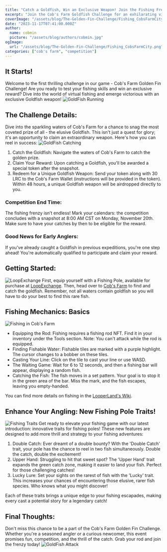 ```yaml
---
title: "Catch a Goldfish, Win an Exclusive Weapon! Join the Fishing Frenzy at Cob's Farm"
excerpt: "Join the Cob's Farm Goldfish Challenge for an exhilarating virtual fishing experience! Embark on an aquatic quest to catch the elusive Goldfish, and secure an exclusive weapon as your reward. With new fishing pole traits like Double Catch, Upper Hand, and Lucky, every cast brings a chance for excitement and rare catches..."
coverImage: "/assets/blog/The-Golden-Fin-Challenge/Fishing_CobsFarmCity.png"
date: "2023-11-17T07:41:00.000Z"
author:
  name: cobmin
  picture: "/assets/blog/authors/cobmin.jpg"
ogImage:
  url: "/assets/blog/The-Golden-Fin-Challenge/Fishing_CobsFarmCity.png"
categories: ["cob's farm", "competition"]
---
```


## It Starts!
Welcome to the first thrilling challenge in our game - Cob's Farm Golden Fin Challenge! Are you ready to test your fishing skills and win an exclusive reward? Dive into the world of virtual fishing and emerge victorious with an exclusive Goldfish weapon!
![GoldFish Running](/assets/blog/The-Golden-Fin-Challenge/GoldFishRunning.gif)

## The Challenge Details: 
Dive into the sparkling waters of Cob's Farm for a chance to snag the most coveted prize of all - the elusive Goldfish. This isn't just a quest for glory; it's an opportunity to claim an extraordinary weapon. Here's how you can reel in success:
![GoldFish Catching](/assets/blog/The-Golden-Fin-Challenge/Fishing_CobsFarmEntrance.png)
1. Catch the Goldfish: Navigate the waters of Cob's Farm to catch the golden prize.
2. Claim Your Reward: Upon catching a Goldfish, you'll be awarded a special token after the snapshot.
3. Redeem for a Unique Goldfish Weapon: Send your token along with 30 LRC to the Cob's Farm Wallet (instructions will be provided in the token). Within 48 hours, a unique Goldfish weapon will be airdropped directly to you.
### Competition End Time:
The fishing frenzy isn’t endless! Mark your calendars: the competition concludes with a snapshot at 8:00 AM CST on Monday, November 20th. Make sure to have your catches by then to be eligible for the reward.
### Good News for Early Anglers:
If you've already caught a Goldfish in previous expeditions, you're one step ahead! You're automatically qualified to participate and claim your reward.

## Getting Started:
![LoopExchange](/assets/blog/The-Golden-Fin-Challenge/LoopExchange.png)
First, equip yourself with a Fishing Pole, available for purchase at [LoopExchange](https://loopexchange.art/profile/0x76ac0743cf374094b222727570e2f22d879de8c7). Then, head over to [Cob's Farm](https://www.cobsfarm.com/) to find and catch the goldfish. Remember, not all waters contain goldfish so you will have to do your best to find this rare fish.

## Fishing Mechanics: Basics
![Fishing in Cob's Farm](/assets/blog/The-Golden-Fin-Challenge/Fishing_CobsFarmLake.png)
- Equipping the Rod: Fishing requires a fishing rod NFT. Find it in your inventory under the Tools section. Note: You can't attack while the rod is equipped.
- Finding Fishable Water: Fishable tiles are marked with a purple highlight. The cursor changes to a bobber on these tiles.
- Casting Your Line: Click on the tile to cast your line or use WASD.
- The Waiting Game: Wait for 6 to 12 seconds, and then a fishing bar will appear, displaying a random fish.
- Catching the Fish: The fish moves in a set pattern. Your goal is to stop it in the green area of the bar. Miss the mark, and the fish escapes, leaving you empty-handed.

You can find more details on fishing in the [LooperLand's Wiki](https://github.com/looperlands/looperlands/wiki/Fishing).

## Enhance Your Angling: New Fishing Pole Traits!
![Fishing Traits](/assets/blog/The-Golden-Fin-Challenge/FishingTraits.png)
Get ready to elevate your fishing game with our latest introduction: innovative traits for fishing poles! These new features are designed to add more thrill and strategy to your fishing adventures:

1. Double Catch: Ever dreamt of a double bounty? With the 'Double Catch' trait, your pole has the chance to reel in two fish simultaneously. Double the catch, double the excitement!
2. Upper Hand: Struggling to hit that sweet spot? The 'Upper Hand' trait expands the green catch zone, making it easier to land your fish. Perfect for those challenging catches!
3. Lucky Lure: Set your sights on the rarest of fish with the 'Lucky' trait. This increases your chances of encountering those elusive, rarer fish species. Who knows what you might discover!

Each of these traits brings a unique edge to your fishing escapades, making every cast a potential story for a legendary catch!

## Final Thoughts:
Don't miss this chance to be a part of the Cob's Farm Golden Fin Challenge. Whether you're a seasoned angler or a curious newcomer, this event promises fun, competition, and the thrill of the catch. Grab your rod and join the frenzy today!
![GoldFish Attack](/assets/blog/The-Golden-Fin-Challenge/GoldFishAttack.gif)
